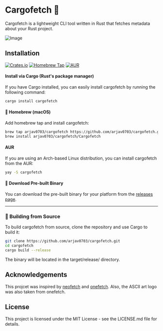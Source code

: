 # Cargofetch 🦀

Cargofetch is a lightweight CLI tool written in Rust that fetches metadata about your Rust project.

![Image](https://hc-cdn.hel1.your-objectstorage.com/s/v3/08442b9bd462c34a0aa9944b1599ea74080ee375_image.png)

## Installation
[![Crates.io](https://img.shields.io/crates/v/cargofetch.svg)](https://crates.io/crates/cargofetch)
[![Homebrew Tap](https://img.shields.io/badge/homebrew-cargofetch-blue)](https://github.com/arjav0703/cargofetch)
[![AUR](https://img.shields.io/aur/version/cargofetch)](https://aur.archlinux.org/packages/cargofetch)


#### Install via Cargo (Rust's package manager)

If you have Cargo installed, you can easily install cargofetch by running the following command:
```bash
cargo install cargofetch
```
#### 🍺 Homebrew (macOS)
Add homebrew tap and install cargofetch:
```bash
brew tap arjav0703/cargofetch https://github.com/arjav0703/cargofetch.git
brew install arjav0703/cargofetch/Cargofetch
```

#### AUR
If you are using an Arch-based Linux distribution, you can install cargofetch from the AUR:
```bash
yay -S cargofetch
```

#### 📁 Download Pre-built Binary
You can download the pre-built binary for your platform from the [releases page](https://github.com/arjav0703/cargofetch/releases).

---
### 🔧 Building from Source

To build cargofetch from source, clone the repository and use Cargo to build it:
```bash
git clone https://github.com/arjav0703/cargofetch.git
cd cargofetch
cargo build --release
```
The binary will be located in the target/release/ directory.


## Acknowledgements
This projcet was inspired by [neofetch](https://en.wikipedia.org/wiki/Neofetch) and [onefetch](https://onefetch.dev). Also, the ASCII art logo was also taken from onefetch.

## License

This project is licensed under the MIT License - see the LICENSE.md file for details.
